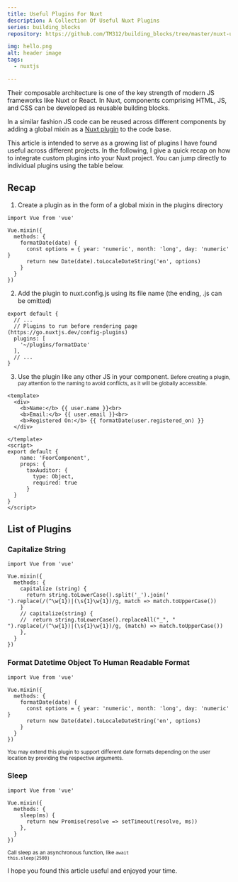 ```yaml
---
title: Useful Plugins For Nuxt
description: A Collection Of Useful Nuxt Plugins
series: building_blocks
repository: https://github.com/TM312/building_blocks/tree/master/nuxt-useful-plugins

img: hello.png
alt: header image
tags:
  - nuxtjs

---
```




Their composable architecture is one of the key strength of modern JS frameworks like Nuxt or React. In Nuxt, components comprising HTML, JS, and CSS can be developed as reusable building blocks.

In a similar fashion JS code can be reused across different components by adding a global mixin as a <a class="font-bold text-purple-600" href="https://nuxtjs.org/docs/2.x/directory-structure/plugins/" target="_blank">Nuxt plugin</a> to the code base.

This article is intended to serve as a growing list of plugins I have found useful across different projects. In the following, I give a quick recap on how to integrate custom plugins into your Nuxt project. You can jump directly to individual plugins using the table below.


## Recap

1. Create a plugin as in the form of a global mixin in the plugins directory

```js[formatDate.js]
import Vue from 'vue'

Vue.mixin({
  methods: {
    formatDate(date) {
      const options = { year: 'numeric', month: 'long', day: 'numeric' }
      return new Date(date).toLocaleDateString('en', options)
    }
  }
})
```

2. Add the plugin to nuxt.config.js using its file name (the ending, .js can be omitted)

```js[nuxt.config.js]
export default {
  // ...
  // Plugins to run before rendering page (https://go.nuxtjs.dev/config-plugins)
  plugins: [
    '~/plugins/formatDate'
  ],
  // ...
}
```

3. Use the plugin like any other JS in your component.
<small class="text-gray-500">Before creating a plugin, pay attention to the naming to avoid conflicts, as it will be globally accessible.</small>

```vue{4}[FooComponent.vue]
<template>
  <div>
    <b>Name:</b> {{ user.name }}<br>
    <b>Email:</b> {{ user.email }}<br>
    <b>Registered On:</b> {{ formatDate(user.registered_on) }}
  </div>

</template>
<script>
export default {
    name: 'FoorComponent',
    props: {
      taxAuditor: {
        type: Object,
        required: true
      }
  }
}
</script>
```


## List of Plugins


### Capitalize String

```js[capitalize.js]
import Vue from 'vue'

Vue.mixin({
  methods: {
    capitalize (string) {
      return string.toLowerCase().split('_').join(' ').replace(/(^\w{1})|(\s{1}\w{1})/g, match => match.toUpperCase())
    }
    // capitalize(string) {
    //  return string.toLowerCase().replaceAll("_", " ").replace(/(^\w{1})|(\s{1}\w{1})/g, (match) => match.toUpperCase())
    },
  }
})
```

### Format Datetime Object To Human Readable Format
```js[formatDate.js]
import Vue from 'vue'

Vue.mixin({
  methods: {
    formatDate(date) {
      const options = { year: 'numeric', month: 'long', day: 'numeric' }
      return new Date(date).toLocaleDateString('en', options)
    }
  }
})
```
<small>You may extend this plugin to support different date formats depending on the user location by providing the respective arguments.</small>


### Sleep

```js[sleep.js]
import Vue from 'vue'

Vue.mixin({
  methods: {
    sleep(ms) {
      return new Promise(resolve => setTimeout(resolve, ms))
    },
  }
})
```
<small>Call sleep as an asynchronous function, like <code class="bg-gray-800 text-gray-100 rounded p-1">await this.sleep(2500)</code></small>



I hope you found this article useful and enjoyed your time.

